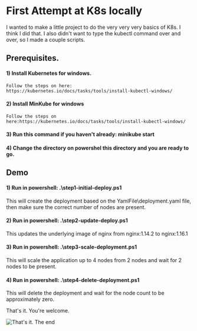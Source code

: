 # First Attempt at K8s locally

I wanted to make a little project to do the very very very basics of K8s. I think I did that.  I also didn't want to type the kubectl command over and over, so I made a couple scripts. 

## Prerequisites.   

#### 1) Install Kubernetes for windows.  
    Follow the steps on here: https://kubernetes.io/docs/tasks/tools/install-kubectl-windows/
#### 2) Install MinKube for windows
    Follow the steps on here:https://kubernetes.io/docs/tasks/tools/install-kubectl-windows/
#### 3) Run this command if you haven't already:  minikube start
#### 4) Change the directory on powershel this directory and you are ready to go. 


## Demo
#### 1) Run in powershell:  .\step1-initial-deploy.ps1

This will create the deployment based on the YamlFile\deployment.yaml file, then make sure the correct number of nodes are present.

#### 2) Run in powershell:  .\step2-update-deploy.ps1

This updates the underlying image of nginx from nginx:1.14.2 to nginx:1.16.1 

#### 3) Run in powershell: .\step3-scale-deployment.ps1

This will scale the application up to 4 nodes from 2 nodes and wait for 2 nodes to be present.

#### 4) Run in powershell: .\step4-delete-deployment.ps1

This will delete the deployment and wait for the node count to be approximately zero.  

That's it. You're welcome. 

![That's it. The end](https://media.giphy.com/media/DAtJCG1t3im1G/giphy.gif)
